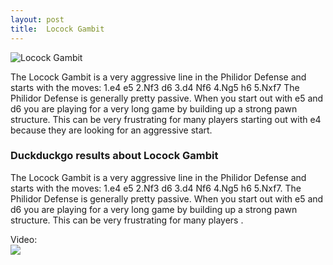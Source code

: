 ```yaml
---
layout: post
title:  Locock Gambit
---
```



![Locock Gambit](https://www.thechesswebsite.com/wp-content/uploads/2019/06/locock-gambit.png)

The Locock Gambit is a very aggressive line in the Philidor Defense and starts with the moves:
1.e4 e5
2.Nf3 d6
3.d4 Nf6
4.Ng5 h6
5.Nxf7
The Philidor Defense is generally pretty passive. When you start out with e5 and d6 you are playing for a very long game by building up a strong pawn structure. This can be very frustrating for many players starting out with e4 because they are looking for an aggressive start.


### Duckduckgo results about Locock Gambit

The Locock Gambit is a very aggressive line in the Philidor Defense and starts with the moves: 1.e4 e5 2.Nf3 d6 3.d4 Nf6 4.Ng5 h6 5.Nxf7. The Philidor Defense is generally pretty passive. When you start out with e5 and d6 you are playing for a very long game by building up a strong pawn structure. This can be very frustrating for many players .

Video:  
[![](https://tse4.mm.bing.net/th?id=OVP.0TViv9bFsommiM-p483WpwEsDh&pid=Api)](https://www.youtube.com/watch?v=HHuJTdHOnNQ)

